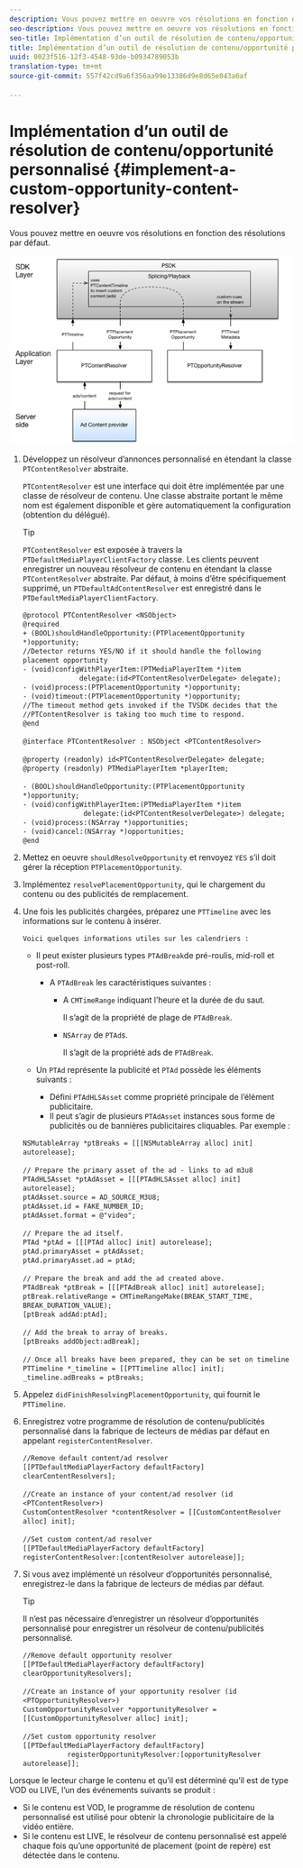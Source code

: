 ```yaml
---
description: Vous pouvez mettre en oeuvre vos résolutions en fonction des résolutions par défaut.
seo-description: Vous pouvez mettre en oeuvre vos résolutions en fonction des résolutions par défaut.
seo-title: Implémentation d’un outil de résolution de contenu/opportunité personnalisé
title: Implémentation d’un outil de résolution de contenu/opportunité personnalisé
uuid: 0023f516-12f3-4548-93de-b0934789053b
translation-type: tm+mt
source-git-commit: 557f42cd9a6f356aa99e13386d9e8d65e043a6af

---
```



# Implémentation d’un outil de résolution de contenu/opportunité personnalisé {#implement-a-custom-opportunity-content-resolver}

Vous pouvez mettre en oeuvre vos résolutions en fonction des résolutions par défaut.

<!--<a id="fig_CC41E2A66BDB4115821F33737B46A09B"></a>-->

![](assets/ios_psdk_content_resolver.png)

1. Développez un résolveur d’annonces personnalisé en étendant la classe `PTContentResolver` abstraite.

   `PTContentResolver` est une interface qui doit être implémentée par une classe de résolveur de contenu. Une classe abstraite portant le même nom est également disponible et gère automatiquement la configuration (obtention du délégué).

   >[!TIP]
   >
   >`PTContentResolver` est exposée à travers la `PTDefaultMediaPlayerClientFactory` classe. Les clients peuvent enregistrer un nouveau résolveur de contenu en étendant la classe `PTContentResolver` abstraite. Par défaut, à moins d’être spécifiquement supprimé, un `PTDefaultAdContentResolver` est enregistré dans le `PTDefaultMediaPlayerClientFactory`.

   ```
   @protocol PTContentResolver <NSObject> 
   @required 
   + (BOOL)shouldHandleOpportunity:(PTPlacementOpportunity *)opportunity;  
   //Detector returns YES/NO if it should handle the following placement opportunity 
   - (void)configWithPlayerItem:(PTMediaPlayerItem *)item  
                 delegate:(id<PTContentResolverDelegate> delegate); 
   - (void)process:(PTPlacementOpportunity *)opportunity; 
   - (void)timeout:(PTPlacementOpportunity *)opportunity;  
   //The timeout method gets invoked if the TVSDK decides that the  
   //PTContentResolver is taking too much time to respond. 
   @end 
   
   @interface PTContentResolver : NSObject <PTContentResolver> 
   
   @property (readonly) id<PTContentResolverDelegate> delegate; 
   @property (readonly) PTMediaPlayerItem *playerItem; 
   
   - (BOOL)shouldHandleOpportunity:(PTPlacementOpportunity *)opportunity; 
   - (void)configWithPlayerItem:(PTMediaPlayerItem *)item  
                  delegate:(id<PTContentResolverDelegate>) delegate; 
   - (void)process:(NSArray *)opportunities; 
   - (void)cancel:(NSArray *)opportunities; 
   @end
   ```

1. Mettez en oeuvre `shouldResolveOpportunity` et renvoyez `YES` s’il doit gérer la réception `PTPlacementOpportunity`.
1. Implémentez `resolvePlacementOpportunity`, qui  le chargement du contenu ou des publicités de remplacement.
1. Une fois les publicités chargées, préparez une `PTTimeline` avec les informations sur le contenu à insérer.

       Voici quelques informations utiles sur les calendriers :
   
   * Il peut exister plusieurs types `PTAdBreak`de pré-roulis, mid-roll et post-roll.

      * A `PTAdBreak` les caractéristiques suivantes :

         * A `CMTimeRange` indiquant l’heure et la durée de  du saut.

            Il s’agit de la propriété de plage de `PTAdBreak`.

         * `NSArray` de `PTAd`s.

            Il s’agit de la propriété ads de `PTAdBreak`.
   * Un `PTAd` représente la publicité et `PTAd` possède les éléments suivants :

      * Défini `PTAdHLSAsset` comme propriété principale de l’élément publicitaire.
      * Il peut s’agir de plusieurs `PTAdAsset` instances sous forme de publicités ou de bannières publicitaires cliquables.
   Par exemple :

   ```
   NSMutableArray *ptBreaks = [[[NSMutableArray alloc] init] autorelease]; 
   
   // Prepare the primary asset of the ad - links to ad m3u8 
   PTAdHLSAsset *ptAdAsset = [[[PTAdHLSAsset alloc] init] autorelease]; 
   ptAdAsset.source = AD_SOURCE_M3U8; 
   ptAdAsset.id = FAKE_NUMBER_ID; 
   ptAdAsset.format = @"video"; 
   
   // Prepare the ad itself. 
   PTAd *ptAd = [[[PTAd alloc] init] autorelease]; 
   ptAd.primaryAsset = ptAdAsset; 
   ptAd.primaryAsset.ad = ptAd; 
   
   // Prepare the break and add the ad created above. 
   PTAdBreak *ptBreak = [[[PTAdBreak alloc] init] autorelease]; 
   ptBreak.relativeRange = CMTimeRangeMake(BREAK_START_TIME, BREAK_DURATION_VALUE); 
   [ptBreak addAd:ptAd]; 
   
   // Add the break to array of breaks. 
   [ptBreaks addObject:adBreak]; 
   
   // Once all breaks have been prepared, they can be set on timeline 
   PTTimeline *_timeline = [[PTTimeline alloc] init]; 
   _timeline.adBreaks = ptBreaks;
   ```

1. Appelez `didFinishResolvingPlacementOpportunity`, qui fournit le `PTTimeline`.
1. Enregistrez votre programme de résolution de contenu/publicités personnalisé dans la fabrique de lecteurs de médias par défaut en appelant `registerContentResolver`.

   ```
   //Remove default content/ad resolver 
   [[PTDefaultMediaPlayerFactory defaultFactory] clearContentResolvers]; 
   
   //Create an instance of your content/ad resolver (id <PTContentResolver>) 
   CustomContentResolver *contentResolver = [[CustomContentResolver alloc] init]; 
   
   //Set custom content/ad resolver 
   [[PTDefaultMediaPlayerFactory defaultFactory] registerContentResolver:[contentResolver autorelease]];
   ```

1. Si vous avez implémenté un résolveur d’opportunités personnalisé, enregistrez-le dans la fabrique de lecteurs de médias par défaut.

   >[!TIP]
   >
   >Il n’est pas nécessaire d’enregistrer un résolveur d’opportunités personnalisé pour enregistrer un résolveur de contenu/publicités personnalisé.

   ```
   //Remove default opportunity resolver 
   [[PTDefaultMediaPlayerFactory defaultFactory] clearOpportunityResolvers]; 
   
   //Create an instance of your opportunity resolver (id <PTOpportunityResolver>) 
   CustomOpportunityResolver *opportunityResolver = [[CustomOpportunityResolver alloc] init]; 
   
   //Set custom opportunity resolver 
   [[PTDefaultMediaPlayerFactory defaultFactory]  
              registerOpportunityResolver:[opportunityResolver autorelease]];
   ```

Lorsque le lecteur charge le contenu et qu’il est déterminé qu’il est de type VOD ou LIVE, l’un des événements suivants se produit :

* Si le contenu est VOD, le programme de résolution de contenu personnalisé est utilisé pour obtenir la chronologie publicitaire de la vidéo entière.
* Si le contenu est LIVE, le résolveur de contenu personnalisé est appelé chaque fois qu’une opportunité de placement (point de repère) est détectée dans le contenu.